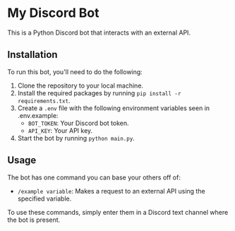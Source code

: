 # My Discord Bot

This is a Python Discord bot that interacts with an external API.

## Installation

To run this bot, you'll need to do the following:

1. Clone the repository to your local machine.
2. Install the required packages by running `pip install -r requirements.txt`.
3. Create a `.env` file with the following environment variables seen in .env.example:
   - `BOT_TOKEN`: Your Discord bot token.
   - `API_KEY`: Your API key.
4. Start the bot by running `python main.py`.

## Usage

The bot has one command you can base your others off of:

- `/example variable`: Makes a request to an external API using the specified variable.

To use these commands, simply enter them in a Discord text channel where the bot is present.
